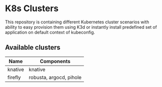 # K8s Clusters

This repository is containing different Kubernetes cluster scenarios with ability to easy provision them using K3d or instantly install predefined set of application on default context of kubeconfig.

## Available clusters

| Name    | Components              |
| ------- | ----------------------- |
| knative | knative                 |
| firefly | robusta, argocd, pihole |
